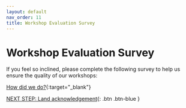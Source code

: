 ```yaml
---
layout: default
nav_order: 11
title: Workshop Evaluation Survey
---
```

# Workshop Evaluation Survey

If you feel so inclined, please complete the following survey to help us ensure the quality of our workshops:

[How did we do?](http://lib.uvic.ca/eval){:target="_blank"}

[NEXT STEP: Land acknowledgement](land-acknowledgement.html){: .btn .btn-blue }
